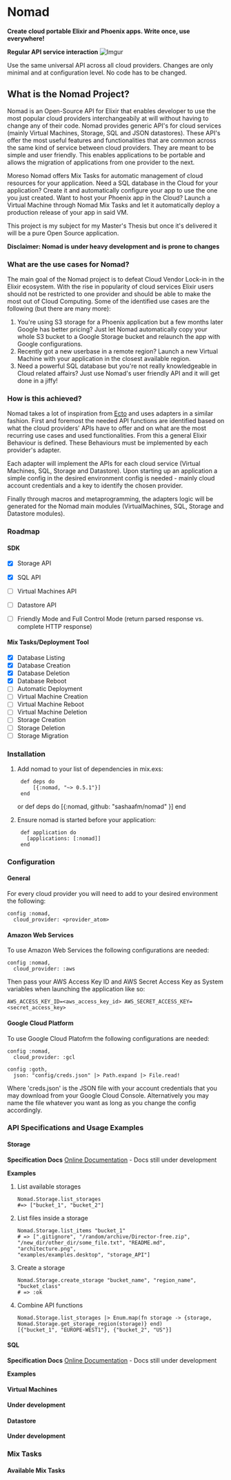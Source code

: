 # Nomad

**Create cloud portable Elixir and Phoenix apps. Write once, use everywhere!**

**Regular API service interaction**
![Imgur](http://i.imgur.com/CKpiFFb.gif)

Use the same universal API across all cloud providers. Changes are only minimal and at configuration level. No code has to be changed.

## What is the Nomad Project?
Nomad is an Open-Source API for Elixir that enables developer to use the most popular cloud providers interchangeabily at will without having to change any of their code. Nomad provides generic API's for cloud services (mainly Virtual Machines, Storage, SQL and JSON datastores). These API's offer the most useful features and functionalities that are common across the same kind of service between cloud providers. They are meant to be simple and user friendly. This enables applications to be portable and allows the migration of applications from one provider to the next.

Moreso Nomad offers Mix Tasks for automatic management of cloud resources for your application. Need a SQL database in the Cloud for your application? Create it and automatically configure your app to use the one you just created. Want to host your Phoenix app in the Cloud? Launch a Virtual Machine through Nomad Mix Tasks and let it automatically deploy a production release of your app in said VM.

This project is my subject for my Master's Thesis but once it's delivered it will be a pure Open Source application.

**Disclaimer: Nomad is under heavy development and is prone to changes**

### What are the use cases for Nomad?
The main goal of the Nomad project is to defeat Cloud Vendor Lock-in in the Elixir ecosystem. With the rise in popularity of cloud services Elixir users should not be restricted to one provider and should be able to make the most out of Cloud Computing. Some of the identified use cases are the following (but there are many more):

  1. You're using S3 storage for a Phoenix application but a few months later Google has better pricing? Just let Nomad automatically copy your whole S3 bucket to a Google Storage bucket and relaunch the app with Google configurations.
  2. Recently got a new userbase in a remote region? Launch a new Virtual Machine with your application in the closest available region.
  3. Need a powerful SQL database but you're not really knowledgeable in Cloud related affairs? Just use Nomad's user friendly API and it will get done in a jiffy!

### How is this achieved?
Nomad takes a lot of inspiration from [Ecto](https://github.com/elixir-lang/ecto) and uses adapters in a similar fashion. First and foremost the needed API functions are identified based on what the cloud providers' APIs have to offer and on what are the most recurring use cases and used functionalities. From this a general Elixir Behaviour is defined. These Behaviours must be implemented by each provider's adapter. 

Each adapter will implement the APIs for each cloud service (Virtual Machines, SQL, Storage and Datastore). Upon starting up an application a simple config in the desired environment config is needed - mainly cloud account credentials and a key to identify the chosen provider.

Finally through macros and metaprogramming, the adapters logic will be generated for the Nomad main modules (VirtualMachines, SQL, Storage and Datastore modules).

### Roadmap
#### SDK
- [x] Storage API 
- [x] SQL API
- [ ] Virtual Machines API
- [ ] Datastore API
- [ ] Friendly Mode and Full Control Mode (return parsed response vs. complete HTTP response)


#### Mix Tasks/Deployment Tool
- [x] Database Listing
- [x] Database Creation
- [x] Database Deletion
- [x] Database Reboot
- [ ] Automatic Deployment
- [ ] Virtual Machine Creation
- [ ] Virtual Machine Reboot
- [ ] Virtual Machine Deletion
- [ ] Storage Creation
- [ ] Storage Deletion
- [ ] Storage Migration

### Installation

  1. Add nomad to your list of dependencies in mix.exs:

          def deps do
              [{:nomad, "~> 0.5.1"}]
          end
        or
          def deps do 
              [{:nomad, github: "sashaafm/nomad" }]
            end

  2. Ensure nomad is started before your application:

          def application do
            [applications: [:nomad]]
          end

### Configuration
#### General
For every cloud provider you will need to add to your desired environment the following:

    config :nomad, 
      cloud_provider: <provider_atom>
      
#### Amazon Web Services
To use Amazon Web Services the following configurations are needed:

    config :nomad,
      cloud_provider: :aws
      
Then pass your AWS Access Key ID and AWS Secret Access Key as System variables when launching the application like so:

    AWS_ACCESS_KEY_ID=<aws_access_key_id> AWS_SECRET_ACCESS_KEY=<secret_access_key>
    
#### Google Cloud Platform
To use Google Cloud Platofrm the following configurations are needed:

    config :nomad,
      cloud_provider: :gcl
    
    config :goth, 
      json: "config/creds.json" |> Path.expand |> File.read!
      
Where 'creds.json' is the JSON file with your account credentials that you may download from your Google Cloud Console. Alternatively you may name the file whatever you want as long as you change the config accordingly.

### API Specifications and Usage Examples
#### Storage

**Specification Docs**
[Online Documentation](https://hexdocs.pm/nomad/Nomad.Storage.html) - Docs still under development

**Examples**


  1. List available storages

         Nomad.Storage.list_storages
         #=> ["bucket_1", "bucket_2"]
  
  2. List files inside a storage
  
         Nomad.Storage.list_items "bucket_1"
         # => [".gitignore", "/random/archive/Director-free.zip",
         "/new_dir/other_dir/some_file.txt", "README.md", "architecture.png",
         "examples/examples.desktop", "storage_API"]    
        
  3. Create a storage
    
         Nomad.Storage.create_storage "bucket_name", "region_name", "bucket_class"
         # => :ok

  4. Combine API functions

         Nomad.Storage.list_storages |> Enum.map(fn storage -> {storage, Nomad.Storage.get_storage_region(storage)} end)
         [{"bucket_1", "EUROPE-WEST1"}, {"bucket_2", "US"}]

  
#### SQL
**Specification Docs**
[Online Documentation](https://hexdocs.pm/nomad/Nomad.SQL.html) - Docs still under development

**Examples**

#### Virtual Machines
**Under development**

#### Datastore
**Under development**

### Mix Tasks

#### Available Mix Tasks


